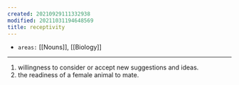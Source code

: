 ```yaml
---
created: 20210929111332938
modified: 20211031194648569
title: receptivity
---
```


- `areas:` [[Nouns]], [[Biology]]

---

1.  willingness to consider or accept new suggestions and ideas.
2.  the readiness of a female animal to mate.
